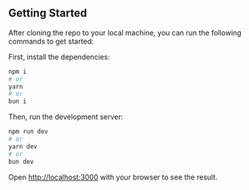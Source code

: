 ## Getting Started

After cloning the repo to your local machine, you can run the following commands to get started:

First, install the dependencies:

```bash
npm i
# or
yarn
# or
bun i
```

Then, run the development server:

```bash
npm run dev
# or
yarn dev
# or
bun dev
```

Open [http://localhost:3000](http://localhost:3000) with your browser to see the result.
